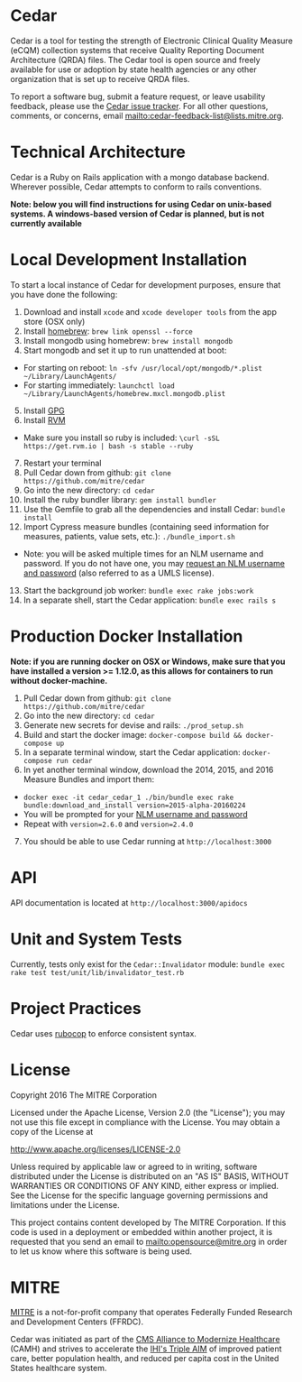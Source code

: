 Cedar
=====
Cedar is a tool for testing the strength of Electronic Clinical Quality Measure (eCQM) collection systems that receive Quality Reporting Document Architecture (QRDA) files. The Cedar tool is open source and freely available for use or adoption by state health agencies or any other organization that is set up to receive QRDA files.

To report a software bug, submit a feature request, or leave usability feedback, please use the [Cedar issue tracker](https://github.com/mitre/cedar/issues).  For all other questions, comments, or concerns, email <mailto:cedar-feedback-list@lists.mitre.org>.

Technical Architecture
======================
Cedar is a Ruby on Rails application with a mongo database backend.  Wherever possible, Cedar attempts to conform to rails conventions.

**Note: below you will find instructions for using Cedar on unix-based systems.  A windows-based version of Cedar is planned, but is not currently available**

Local Development Installation
==============================
To start a local instance of Cedar for development purposes, ensure that you have done the following:

1. Download and install `xcode` and `xcode developer tools` from the app store (OSX only)
2. Install [homebrew](http://brew.sh/): `brew link openssl --force`
3. Install mongodb using homebrew: `brew install mongodb`
4. Start mongodb and set it up to run unattended at boot:
  * For starting on reboot: `ln -sfv /usr/local/opt/mongodb/*.plist ~/Library/LaunchAgents/`
  * For starting immediately: `launchctl load ~/Library/LaunchAgents/homebrew.mxcl.mongodb.plist`
5. Install [GPG](https://gpgtools.org)
6. Install [RVM](https://rvm.io/)
  * Make sure you install so ruby is included: `\curl -sSL https://get.rvm.io | bash -s stable --ruby`
7. Restart your terminal
8. Pull Cedar down from github: `git clone https://github.com/mitre/cedar`
9. Go into the new directory: `cd cedar`
10. Install the ruby bundler library: `gem install bundler`
11. Use the Gemfile to grab all the dependencies and install Cedar: `bundle install`
12. Import Cypress measure bundles (containing seed information for measures, patients, value sets, etc.): `./bundle_import.sh`
  - Note: you will be asked multiple times for an NLM username and password. If you do not have one, you may [request an NLM username and password](https://uts.nlm.nih.gov/home.html) (also referred to as a UMLS license).
13. Start the background job worker: `bundle exec rake jobs:work`
14. In a separate shell, start the Cedar application: `bundle exec rails s`

Production Docker Installation
==============================
**Note: if you are running docker on OSX or Windows, make sure that you have installed a version >= 1.12.0, as this allows for containers to run without docker-machine.**

1. Pull Cedar down from github: `git clone https://github.com/mitre/cedar`
2. Go into the new directory: `cd cedar`
3. Generate new secrets for devise and rails: `./prod_setup.sh`
4. Build and start the docker image: `docker-compose build && docker-compose up`
5. In a separate terminal window, start the Cedar application: `docker-compose run cedar`
6. In yet another terminal window, download the 2014, 2015, and 2016 Measure Bundles and import them:
  * `docker exec -it cedar_cedar_1 ./bin/bundle exec rake bundle:download_and_install version=2015-alpha-20160224`
  * You will be prompted for your [NLM username and password](https://www.nlm.nih.gov/databases/umls.html)
  * Repeat with `version=2.6.0` and `version=2.4.0`
7. You should be able to use Cedar running at `http://localhost:3000`

API
===
API documentation is located at `http://localhost:3000/apidocs`

Unit and System Tests
=====================
Currently, tests only exist for the `Cedar::Invalidator` module: `bundle exec rake test test/unit/lib/invalidator_test.rb`

Project Practices
=================
Cedar uses [rubocop](https://github.com/bbatsov/rubocop) to enforce consistent syntax.

License
=======
Copyright 2016 The MITRE Corporation

Licensed under the Apache License, Version 2.0 (the "License"); you may not use this file except in compliance with the License. You may obtain a copy of the License at

http://www.apache.org/licenses/LICENSE-2.0

Unless required by applicable law or agreed to in writing, software distributed under the License is distributed on an "AS IS" BASIS, WITHOUT WARRANTIES OR CONDITIONS OF ANY KIND, either express or implied. See the License for the specific language governing permissions and limitations under the License.

This project contains content developed by The MITRE Corporation. If this code is used in a deployment or embedded within another project, it is requested that you send an email to <mailto:opensource@mitre.org> in order to let us know where this software is being used.

MITRE
=====
[MITRE](https://www.mitre.org/) is a not-for-profit company that operates Federally Funded Research and Development Centers (FFRDC).

Cedar was initiated as part of the [CMS Alliance to Modernize Healthcare](https://www.mitre.org/centers/cms-alliances-to-modernize-healthcare/who-we-are) (CAMH) and strives to accelerate the [IHI's Triple AIM](http://www.ihi.org/Engage/Initiatives/TripleAim/Pages/default.aspx) of improved patient care, better population health, and reduced per capita cost in the United States healthcare system.
